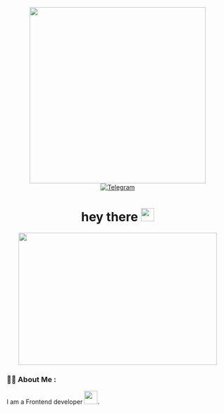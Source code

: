
<div id="header" align="center">
  <img src="https://media.giphy.com/media/137EaR4vAOCn1S/giphy.gif" width="400"/>
  <div id="badges">
  <a href="https://t.me/Arina_Kryatova">
    <img src="https://img.shields.io/badge/Telegram-blue?logo=telegram&logoColor=white" alt="Telegram"/>
  </a>
</div>
  <img src="https://komarev.com/ghpvc/?username=your-github-Archick-K&style=flat-square&color=blue" alt=""/>
  <h1>
  hey there
  <img src="https://media.giphy.com/media/v1.Y2lkPTc5MGI3NjExNDEwYWUwYmUzZWQ2NTg0MWViZjI3MDFmZjNkZjFhZDBiOWM5ZTM3NCZlcD12MV9pbnRlcm5hbF9naWZzX2dpZklkJmN0PXM/hvRJCLFzcasrR4ia7z/giphy.gif" width="30px"/>
</h1>
</div>
<div align="center">
  <img src="https://media.giphy.com/media/PmAjqmm4beKervYzFr/giphy.gif" width="450" height="300"/>
</div>

### :woman_technologist: About Me :
I am a Frontend developer <img src="https://media.giphy.com/media/WUlplcMpOCEmTGBtBW/giphy.gif" width="30">.
<!--
**Archik-K/Archik-K** is a ✨ _special_ ✨ repository because its `README.md` (this file) appears on your GitHub profile.

Here are some ideas to get you started:

- 🔭 I’m currently working on ...
- 🌱 I’m currently learning ...
- 👯 I’m looking to collaborate on ...
- 🤔 I’m looking for help with ...
- 💬 Ask me about ...
- 📫 How to reach me: ...
- 😄 Pronouns: ...
- ⚡ Fun fact: ...
-->
